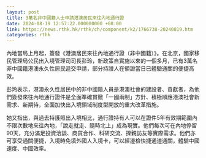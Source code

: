 ```yaml
---
layout: post
title: 3萬名非中國籍人士申請港澳居民來往內地通行證
date: 2024-08-19 12:57:22.000000000 +08:00
link: https://news.rthk.hk/rthk/ch/component/k2/1766738-20240819.htm
categories: rthk
---
```


內地當局上月起，簽發《港澳居民來往內地通行證（非中國籍）》。在北京，國家移民管理局公民出入境管理司司長彭玲，新政策自實施以來的一個多月，已有3萬名非中國籍港澳永久性居民遞交申請，部分持證人在領證當日已體驗通關的便捷高效。

彭玲表示，港澳永久性居民中的非中國籍人員是港澳社會的建設者、貢獻者，為他們簽發來往內地通行證件是全面準確貫徹「一國兩制」方針、積極順應港澳社會新需求、新期待，全面加快出入境領域制度型開放的重大改革措施。

她又指出，與過去持護照出入境相比，通行證持有人可以在證件5年有效期範圍內不限次數地來往內地，「說走就走、隨時北上」成為現實。他們每次可在內地停留90天，充分滿足投資洽談、商貿合作、科研交流、探親訪友等實際需求。他們亦可享受通關便捷，入境時免填外國人入境卡，可以經邊檢快捷通道通關，體驗中國速度、中國效率。
